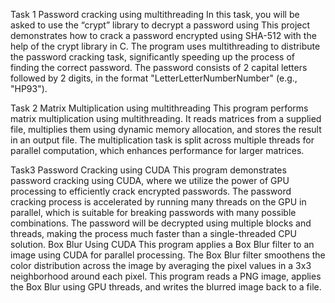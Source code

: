 Task 1
Password cracking using multithreading 
In this task, you will be asked to use the “crypt” library to decrypt a password using This project demonstrates how to crack a password encrypted using SHA-512 with the help of the crypt library in C. The program uses multithreading to distribute the password cracking task, significantly speeding up the process of finding the correct password. The password consists of 2 capital letters followed by 2 digits, in the format "LetterLetterNumberNumber" (e.g., "HP93").



Task 2
Matrix Multiplication using multithreading
This program performs matrix multiplication using multithreading. It reads matrices from a supplied file, multiplies them using dynamic memory allocation, and stores the result in an output file. The multiplication task is split across multiple threads for parallel computation, which enhances performance for larger matrices.

Task3
Password Cracking using CUDA
This program demonstrates password cracking using CUDA, where we utilize the power of GPU processing to efficiently crack encrypted passwords. The password cracking process is accelerated by running many threads on the GPU in parallel, which is suitable for breaking passwords with many possible combinations. The password will be decrypted using multiple blocks and threads, making the process much faster than a single-threaded CPU solution.
Box Blur Using CUDA
This program applies a Box Blur filter to an image using CUDA for parallel processing. The Box Blur filter smoothens the color distribution across the image by averaging the pixel values in a 3x3 neighborhood around each pixel. This program reads a PNG image, applies the Box Blur using GPU threads, and writes the blurred image back to a file.
